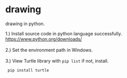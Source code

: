 # drawing
drawing in python.

1.) Install source code in python language successfully. <a href ="https://www.python.org/downloads/">https://www.python.org/downloads/</a><br><br>
2.) Set the environment path in Windows.<br><br>
3.) View Turtle library with <code>pip list</code> if not, install.<br>
<pre><code> pip install turtle</code></pre>
